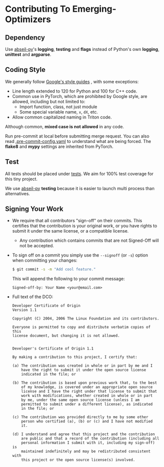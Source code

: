 # Contributing To Emerging-Optimizers

## Dependency

Use [abseil-py](https://github.com/abseil/abseil-py/tree/main)'s **logging**, **testing** and **flags** instead of Python's own **logging**, **unittest** and **argparse**.

## Coding Style

We generally follow [Google's style guides](https://google.github.io/styleguide/) , with some exceptions:

* Line length extended to 120 for Python and 100 for C++ code.
* Common use in PyTorch, which are prohibited by Google style, are allowed, including but not limited to:
  * Import function, class, not just module
  * Some special variable name, `x`, `dX`, etc.
* Allow common capitalized naming in Triton code.

Although common, **mixed case is not allowed** in any code.

Run pre-commit at local before submitting merge request. You can also read [.pre-commit-config.yaml]( .pre-commit-config.yaml) to understand what are being forced. The **flake8** and **mypy** settings are inherited from PyTorch. 

## Test

All tests should be placed under [tests](tests). We aim for 100% test coverage for this tiny project.

We use [abseil-py](https://github.com/abseil/abseil-py/tree/main) **testing** because it is easier to launch multi process than alternatives.

## Signing Your Work

* We require that all contributors "sign-off" on their commits. This certifies that the contribution is your original work, or you have rights to submit it under the same license, or a compatible license.

  * Any contribution which contains commits that are not Signed-Off will not be accepted.

* To sign off on a commit you simply use the `--signoff` (or `-s`) option when committing your changes:
  ```bash
  $ git commit -s -m "Add cool feature."
  ```
  This will append the following to your commit message:
  ```
  Signed-off-by: Your Name <your@email.com>
  ```

* Full text of the DCO:

  ```
  Developer Certificate of Origin
  Version 1.1
  
  Copyright (C) 2004, 2006 The Linux Foundation and its contributors.
  
  Everyone is permitted to copy and distribute verbatim copies of this
  license document, but changing it is not allowed.


  Developer's Certificate of Origin 1.1

  By making a contribution to this project, I certify that:

  (a) The contribution was created in whole or in part by me and I
      have the right to submit it under the open source license
      indicated in the file; or

  (b) The contribution is based upon previous work that, to the best
      of my knowledge, is covered under an appropriate open source
      license and I have the right under that license to submit that
      work with modifications, whether created in whole or in part
      by me, under the same open source license (unless I am
      permitted to submit under a different license), as indicated
      in the file; or

  (c) The contribution was provided directly to me by some other
      person who certified (a), (b) or (c) and I have not modified
      it.

  (d) I understand and agree that this project and the contribution
      are public and that a record of the contribution (including all
      personal information I submit with it, including my sign-off) is
      maintained indefinitely and may be redistributed consistent with
      this project or the open source license(s) involved.
  ```
